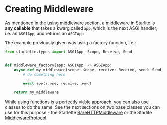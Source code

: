 # Creating Middleware

As mentioned in the [using middleware](../1-using-middleware/0-using-middleware-intro.md) section, a middleware in Starlite
is **any callable** that takes a kwarg called `app`, which is the next ASGI handler, i.e. an `ASGIApp`, and returns an `ASGIApp`.

The example previously given was using a factory function, i.e.:

```python
from starlette.types import ASGIApp, Scope, Receive, Send


def middleware_factory(app: ASGIApp) -> ASGIApp:
    async def my_middleware(scope: Scope, receive: Receive, send: Send) -> None:
        # do something here
        ...
        await app(scope, receive, send)

    return my_middleware
```

While using functions is a perfectly viable approach, you can also use classes to do the same. See the next sections on
two base classes you can use for this purpose - the Starlette [BaseHTTPMiddleware](1-using-basehttp-middleware.md) or the
Starlite [MiddlewareProtocol](2-using-middleware-protocol.md).
